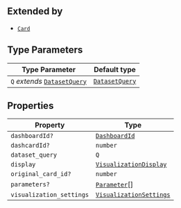 ## Extended by

- [`Card`](Card.md)

## Type Parameters

| Type Parameter                                  | Default type                      |
| ----------------------------------------------- | --------------------------------- |
| `Q` _extends_ [`DatasetQuery`](DatasetQuery.md) | [`DatasetQuery`](DatasetQuery.md) |

## Properties

| Property                                                     | Type                                                |
| ------------------------------------------------------------ | --------------------------------------------------- |
| <a id="dashboardid"></a> `dashboardId?`                      | [`DashboardId`](DashboardId.md)                     |
| <a id="dashcardid"></a> `dashcardId?`                        | `number`                                            |
| <a id="dataset_query"></a> `dataset_query`                   | `Q`                                                 |
| <a id="display"></a> `display`                               | [`VisualizationDisplay`](VisualizationDisplay.md)   |
| <a id="original_card_id"></a> `original_card_id?`            | `number`                                            |
| <a id="parameters"></a> `parameters?`                        | [`Parameter`](Parameter.md)[]                       |
| <a id="visualization_settings"></a> `visualization_settings` | [`VisualizationSettings`](VisualizationSettings.md) |
